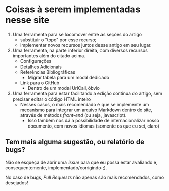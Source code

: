 # Coisas à serem implementadas nesse site

1. Uma ferramenta para se locomover entre as seções do artigo
    - substituir o "topo" por esse recurso;
    - implementar novos recursos juntos desse antigo em seu lugar.
2. Uma ferramenta, na parte inferior direita, com diversos recursos importantes além do citado acima.
    - Configurações
    - Detalhes Adicionais
    - Referências Bibliográficas
        - Migrar tabela para um modal dedicado
    - Link para o GitHub
        - Dentro de um modal UrlCall, óbvio
3. Uma ferramenta para estar facilitando a edição continua do artigo, sem precisar editar o código HTML inteiro
    - Nesses casos, o mais recomendado é que se implemente um mecanismo para integrar um arquivo Markdown dentro do site, através de métodos _front-end_ (ou seja, javascript).
        - Isso também nos dá a possibilidade de internacionalizar nosso documento, com novos idiomas (somente os que eu sei, claro)

## Tem mais alguma sugestão, ou relatório de bugs?

Não se esqueça de abrir uma _issue_ para que eu possa estar avaliando e, consequentemente, implementado/corrigindo ;).

No caso de bugs, _Pull Requests_ não apenas são mais recomendados, como desejados!
